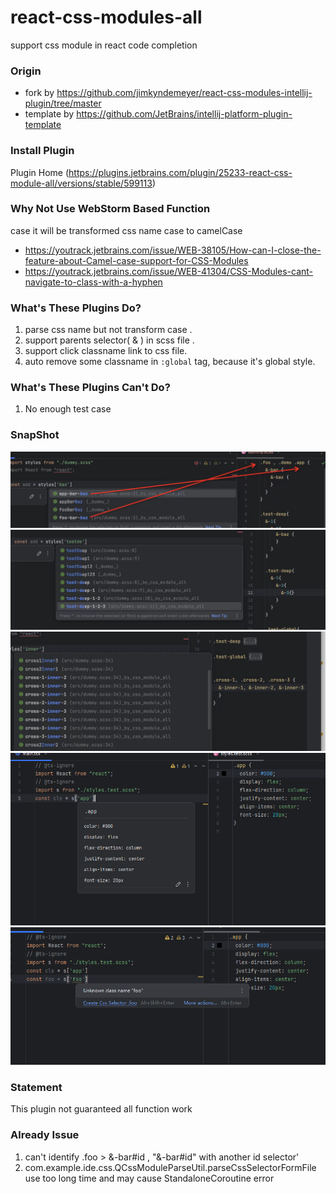 # react-css-modules-all

support css module in react code completion

### Origin
- fork by https://github.com/jimkyndemeyer/react-css-modules-intellij-plugin/tree/master
- template by  https://github.com/JetBrains/intellij-platform-plugin-template

### Install Plugin

Plugin Home (https://plugins.jetbrains.com/plugin/25233-react-css-module-all/versions/stable/599113)

### Why Not Use WebStorm Based Function

case it will be transformed css name case to camelCase

- https://youtrack.jetbrains.com/issue/WEB-38105/How-can-I-close-the-feature-about-Camel-case-support-for-CSS-Modules
- https://youtrack.jetbrains.com/issue/WEB-41304/CSS-Modules-cant-navigate-to-class-with-a-hyphen


### What's These Plugins Do? 

1. parse css name but not transform case .
2. support parents selector( & ) in scss file .
3. support click classname link to css file.
4. auto remove some classname in `:global` tag, because it's global style.

### What's These Plugins Can't Do?

1. No enough test case


### SnapShot

![1.jpg](src%2Fmain%2Fresources%2Fpic%2F1.jpg)
![2.jpg](src%2Fmain%2Fresources%2Fpic%2F2.jpg)
![3.jpg](src%2Fmain%2Fresources%2Fpic%2F3.jpg)
![4.jpg](src%2Fmain%2Fresources%2Fpic%2F4.png)
![5.jpg](src%2Fmain%2Fresources%2Fpic%2F5.png)

### Statement

This plugin not guaranteed all function work

### Already Issue

1. can't identify .foo > &-bar#id , "&-bar#id" with another id selector'
2. com.example.ide.css.QCssModuleParseUtil.parseCssSelectorFormFile use too long time and may cause StandaloneCoroutine error
